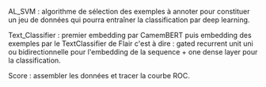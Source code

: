 AL_SVM : algorithme de sélection des exemples à annoter pour constituer un jeu de données
qui pourra entraîner la classification par deep learning.


Text_Classifier : premier embedding par CamemBERT puis embedding des exemples par
le TextClassifier de Flair c'est à dire : gated recurrent unit uni ou bidirectionnelle pour l'embedding
de la sequence + one dense layer pour la classification.

Score : assembler les données et tracer la courbe ROC. 

